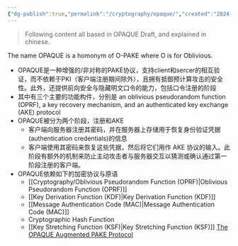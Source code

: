 ```yaml
---
{"dg-publish":true,"permalink":"/cryptography/opaque/","created":"2024-07-13T12:15:18.574+08:00","updated":"2024-07-16T19:27:48.493+08:00"}
---
```


> Following content all based in OPAQUE Draft, and explained in chinese.


The name OPAQUE is a homonym of O-PAKE where O is for Oblivious.

- OPAQUE是一种增强的/非对称的PAKE协议，支持client和sercer的相互验证，而不依赖于PKI（客户端注册期间除外），且拥有抵御预计算攻击的安全性。此外，还提供前向安全与隐藏明文口令的能力，包括口令注册的阶段
- 其中有三个主要的功能构件，分别是 an oblivious pseudorandom function (OPRF), a key recovery mechanism, and an authenticated key exchange (AKE) protocol
- OPAQUE被分为两个阶段，注册和AKE
	- 客户端向服务器注册其密码，并在服务器上存储用于恢复身份验证凭据(authentication credentials)的信息
	- 客户端使用其密码来恢复这些凭据，然后将它们用作 AKE 协议的输入。此阶段有额外的机制来防止主动攻击者与服务器交互以猜测或确认通过第一阶段注册的客户端。
- OPAQUE依赖如下的加密协议与原语
	- [[Cryptography/Oblivious Pseudorandom Function (OPRF)\|Oblivious Pseudorandom Function (OPRF)]]
	- [[Key Derivation Function (KDF)\|Key Derivation Function (KDF)]]
	- [[Message Authentication Code (MAC)\|Message Authentication Code (MAC)]]
	- Cryptographic Hash Function
	- [[Key Stretching Function (KSF)\|Key Stretching Function (KSF)]]
[The OPAQUE Augmented PAKE Protocol](https://github.com/cfrg/draft-irtf-cfrg-opaque)


